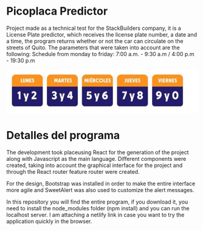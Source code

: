 # Picoplaca Predictor

Project made as a technical test for the StackBuilders company, it is a License Plate predictor, which receives the license plate number, a date and a time, the program returns whether or not the car can circulate on the streets of Quito. 
The parameters that were taken into account are the following:
Schedule from monday to friday: 7:00 a.m. - 9:30 a.m / 4:00 p.m - 19:30 p.m

![](./src/assets/images/image002.png)

# Detalles del programa

The development took placeusing React for the generation of the project along with Javascript as the main language. Different components were created, taking into account the graphical interface for the project and through the React router feature router were created.

For the design, Bootstrap was installed in order to make the entire interface more agile and SweetAlert was also used to customize the alert messages.

In this repository you will find the entire program, if you download it, you need to install the node_modules folder (npm install) and you can run the localhost server.
I am attaching a netlify link in case you want to try the application quickly in the browser.
